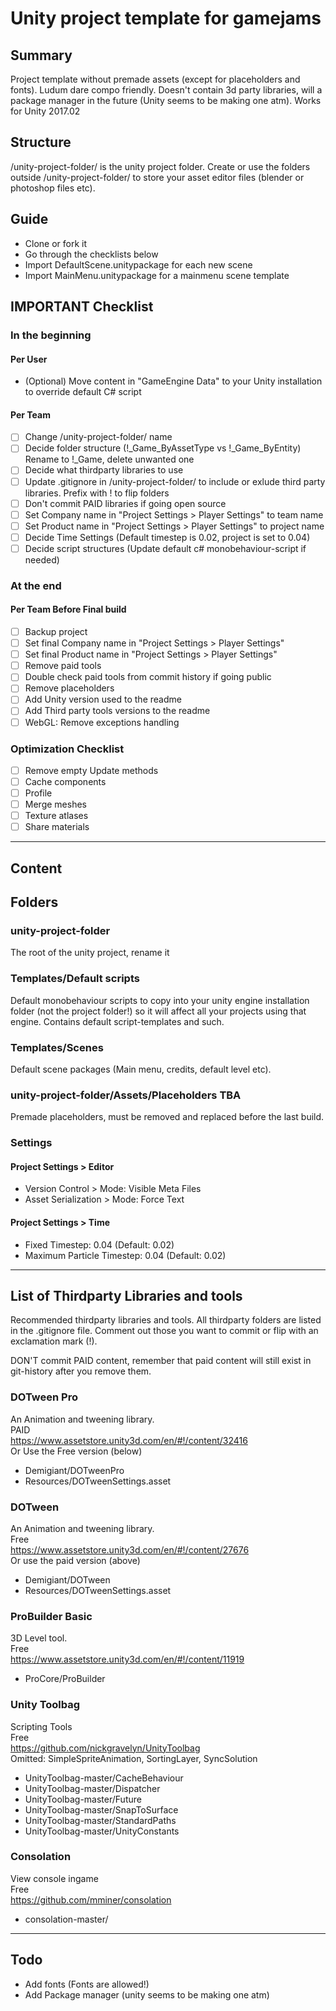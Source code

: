# Unity project template for gamejams

## Summary
Project template without premade assets (except for placeholders and fonts). Ludum dare compo friendly.
Doesn't contain 3d party libraries, will a package manager in the future (Unity seems to be making one atm).
Works for Unity 2017.02

## Structure
/unity-project-folder/ is the unity project folder. Create or use the folders outside /unity-project-folder/ to store your asset editor files (blender or photoshop files etc).

## Guide
* Clone or fork it
* Go through the checklists below
* Import DefaultScene.unitypackage for each new scene
* Import MainMenu.unitypackage for a mainmenu scene template

## IMPORTANT Checklist
### In the beginning

#### Per User
* (Optional) Move content in "GameEngine Data" to your Unity installation to override default C# script

#### Per Team 
- [ ] Change /unity-project-folder/ name
- [ ] Decide folder structure (!_Game_ByAssetType vs !_Game_ByEntity) Rename to !_Game, delete unwanted one   
- [ ] Decide what thirdparty libraries to use      
- [ ] Update .gitignore in /unity-project-folder/ to include or exlude third party libraries. Prefix with ! to flip folders
- [ ] Don't commit PAID libraries if going open source     
- [ ] Set Company name in "Project Settings > Player Settings" to team name   
- [ ] Set Product name in "Project Settings > Player Settings" to project name   
- [ ] Decide Time Settings (Default timestep is 0.02, project is set to 0.04)    
- [ ] Decide script structures (Update default c# monobehaviour-script if needed)
 
### At the end

#### Per Team Before Final build
- [ ] Backup project     
- [ ] Set final Company name in "Project Settings > Player Settings"     
- [ ] Set final Product name in "Project Settings > Player Settings"      
- [ ] Remove paid tools      
- [ ] Double check paid tools from commit history if going public    
- [ ] Remove placeholders       
- [ ] Add Unity version used to the readme
- [ ] Add Third party tools versions to the readme
- [ ] WebGL: Remove exceptions handling

### Optimization Checklist
- [ ] Remove empty Update methods
- [ ] Cache components
- [ ] Profile
- [ ] Merge meshes    
- [ ] Texture atlases    
- [ ] Share materials
--------

## Content ##

## Folders

### unity-project-folder
The root of the unity project, rename it

### Templates/Default scripts
Default monobehaviour scripts to copy into your unity engine installation folder (not the project folder!) so it will affect all your projects using that engine. Contains default script-templates and such.

### Templates/Scenes
Default scene packages (Main menu, credits, default level etc).

### unity-project-folder/Assets/Placeholders TBA
Premade placeholders, must be removed and replaced before the last build.

### Settings
#### Project Settings > Editor
- Version Control > Mode: Visible Meta Files
- Asset Serialization > Mode: Force Text

#### Project Settings > Time
- Fixed Timestep: 0.04 (Default: 0.02)
- Maximum Particle Timestep: 0.04 (Default: 0.02)
-----

## List of Thirdparty Libraries and tools
Recommended thirdparty libraries and tools. All thirdparty folders are listed in the .gitignore file. Comment out those you want to commit or flip with an exclamation mark (!). 

DON'T commit PAID content, remember that paid content will still exist in git-history after you remove them.

### DOTween Pro
An Animation and tweening library.   
PAID  
https://www.assetstore.unity3d.com/en/#!/content/32416   
Or Use the Free version (below)  

* Demigiant/DOTweenPro
* Resources/DOTweenSettings.asset

### DOTween
An Animation and tweening library.  
Free   
https://www.assetstore.unity3d.com/en/#!/content/27676    
Or use the paid version (above)  

* Demigiant/DOTween
* Resources/DOTweenSettings.asset

### ProBuilder Basic
3D Level tool.   
Free    
https://www.assetstore.unity3d.com/en/#!/content/11919    

* ProCore/ProBuilder


### Unity Toolbag
Scripting Tools   
Free   
https://github.com/nickgravelyn/UnityToolbag     
Omitted: SimpleSpriteAnimation, SortingLayer, SyncSolution    
 
* UnityToolbag-master/CacheBehaviour
* UnityToolbag-master/Dispatcher
* UnityToolbag-master/Future
* UnityToolbag-master/SnapToSurface
* UnityToolbag-master/StandardPaths
* UnityToolbag-master/UnityConstants

###  Consolation
View console ingame    
Free    
https://github.com/mminer/consolation    

* consolation-master/

---------

## Todo
* Add fonts (Fonts are allowed!)
* Add Package manager (unity seems to be making one atm)
